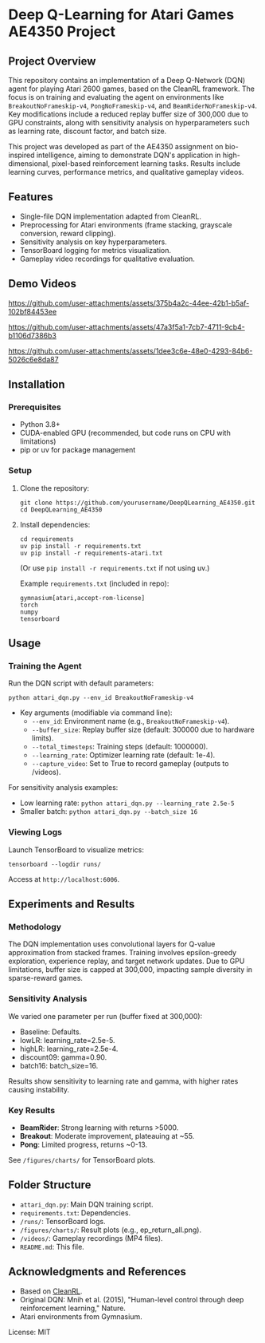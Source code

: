 # Deep Q-Learning for Atari Games AE4350 Project

## Project Overview

This repository contains an implementation of a Deep Q-Network (DQN) agent for playing Atari 2600 games, based on the CleanRL framework. The focus is on training and evaluating the agent on environments like `BreakoutNoFrameskip-v4`, `PongNoFrameskip-v4`, and `BeamRiderNoFrameskip-v4`. Key modifications include a reduced replay buffer size of 300,000 due to GPU constraints, along with sensitivity analysis on hyperparameters such as learning rate, discount factor, and batch size.

This project was developed as part of the AE4350 assignment on bio-inspired intelligence, aiming to demonstrate DQN's application in high-dimensional, pixel-based reinforcement learning tasks. Results include learning curves, performance metrics, and qualitative gameplay videos.

## Features

- Single-file DQN implementation adapted from CleanRL.
- Preprocessing for Atari environments (frame stacking, grayscale conversion, reward clipping).
- Sensitivity analysis on key hyperparameters.
- TensorBoard logging for metrics visualization.
- Gameplay video recordings for qualitative evaluation.

## Demo Videos

https://github.com/user-attachments/assets/375b4a2c-44ee-42b1-b5af-102bf84453ee

https://github.com/user-attachments/assets/47a3f5a1-7cb7-4711-9cb4-b1106d7386b3

https://github.com/user-attachments/assets/1dee3c6e-48e0-4293-84b6-5026c6e8da87

## Installation

### Prerequisites
- Python 3.8+
- CUDA-enabled GPU (recommended, but code runs on CPU with limitations)
- pip or uv for package management

### Setup
1. Clone the repository:
   ```
   git clone https://github.com/yourusername/DeepQLearning_AE4350.git
   cd DeepQLearning_AE4350
   ```

2. Install dependencies:
   ```
   cd requirements
   uv pip install -r requirements.txt
   uv pip install -r requirements-atari.txt
   ```
   (Or use `pip install -r requirements.txt` if not using uv.)

   Example `requirements.txt` (included in repo):
   ```
   gymnasium[atari,accept-rom-license]
   torch
   numpy
   tensorboard
   ```

## Usage

### Training the Agent
Run the DQN script with default parameters:
```
python attari_dqn.py --env_id BreakoutNoFrameskip-v4
```
- Key arguments (modifiable via command line):
  - `--env_id`: Environment name (e.g., `BreakoutNoFrameskip-v4`).
  - `--buffer_size`: Replay buffer size (default: 300000 due to hardware limits).
  - `--total_timesteps`: Training steps (default: 1000000).
  - `--learning_rate`: Optimizer learning rate (default: 1e-4).
  - `--capture_video`: Set to True to record gameplay (outputs to /videos).

For sensitivity analysis examples:
- Low learning rate: `python attari_dqn.py --learning_rate 2.5e-5`
- Smaller batch: `python attari_dqn.py --batch_size 16`

### Viewing Logs
Launch TensorBoard to visualize metrics:
```
tensorboard --logdir runs/
```
Access at `http://localhost:6006`.


## Experiments and Results

### Methodology
The DQN implementation uses convolutional layers for Q-value approximation from stacked frames. Training involves epsilon-greedy exploration, experience replay, and target network updates. Due to GPU limitations, buffer size is capped at 300,000, impacting sample diversity in sparse-reward games.

### Sensitivity Analysis
We varied one parameter per run (buffer fixed at 300,000):
- Baseline: Defaults.
- lowLR: learning_rate=2.5e-5.
- highLR: learning_rate=2.5e-4.
- discount09: gamma=0.90.
- batch16: batch_size=16.

Results show sensitivity to learning rate and gamma, with higher rates causing instability.

### Key Results
- **BeamRider**: Strong learning with returns >5000.
- **Breakout**: Moderate improvement, plateauing at ~55.
- **Pong**: Limited progress, returns ~0-13.

See `/figures/charts/` for TensorBoard plots.

## Folder Structure

- `attari_dqn.py`: Main DQN training script.
- `requirements.txt`: Dependencies.
- `/runs/`: TensorBoard logs.
- `/figures/charts/`: Result plots (e.g., ep_return_all.png).
- `/videos/`: Gameplay recordings (MP4 files).
- `README.md`: This file.


## Acknowledgments and References

- Based on [CleanRL](https://docs.cleanrl.dev/rl-algorithms/dqn/).
- Original DQN: Mnih et al. (2015), "Human-level control through deep reinforcement learning," Nature.
- Atari environments from Gymnasium.

License: MIT
